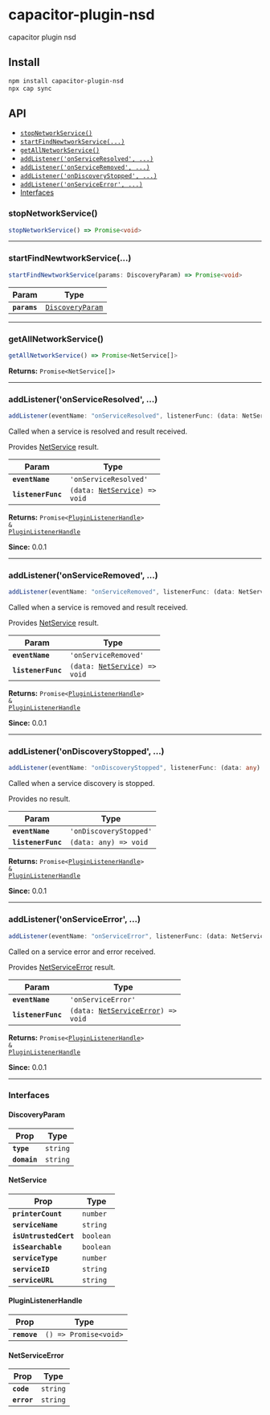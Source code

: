 # capacitor-plugin-nsd

capacitor plugin nsd

## Install

```bash
npm install capacitor-plugin-nsd
npx cap sync
```

## API

<docgen-index>

* [`stopNetworkService()`](#stopnetworkservice)
* [`startFindNewtworkService(...)`](#startfindnewtworkservice)
* [`getAllNetworkService()`](#getallnetworkservice)
* [`addListener('onServiceResolved', ...)`](#addlisteneronserviceresolved)
* [`addListener('onServiceRemoved', ...)`](#addlisteneronserviceremoved)
* [`addListener('onDiscoveryStopped', ...)`](#addlistenerondiscoverystopped)
* [`addListener('onServiceError', ...)`](#addlisteneronserviceerror)
* [Interfaces](#interfaces)

</docgen-index>

<docgen-api>
<!--Update the source file JSDoc comments and rerun docgen to update the docs below-->

### stopNetworkService()

```typescript
stopNetworkService() => Promise<void>
```

--------------------


### startFindNewtworkService(...)

```typescript
startFindNewtworkService(params: DiscoveryParam) => Promise<void>
```

| Param        | Type                                                      |
| ------------ | --------------------------------------------------------- |
| **`params`** | <code><a href="#discoveryparam">DiscoveryParam</a></code> |

--------------------


### getAllNetworkService()

```typescript
getAllNetworkService() => Promise<NetService[]>
```

**Returns:** <code>Promise&lt;NetService[]&gt;</code>

--------------------


### addListener('onServiceResolved', ...)

```typescript
addListener(eventName: "onServiceResolved", listenerFunc: (data: NetService) => void) => Promise<PluginListenerHandle> & PluginListenerHandle
```

Called when a service is resolved and result received.

Provides <a href="#netservice">NetService</a> result.

| Param              | Type                                                                 |
| ------------------ | -------------------------------------------------------------------- |
| **`eventName`**    | <code>'onServiceResolved'</code>                                     |
| **`listenerFunc`** | <code>(data: <a href="#netservice">NetService</a>) =&gt; void</code> |

**Returns:** <code>Promise&lt;<a href="#pluginlistenerhandle">PluginListenerHandle</a>&gt; & <a href="#pluginlistenerhandle">PluginListenerHandle</a></code>

**Since:** 0.0.1

--------------------


### addListener('onServiceRemoved', ...)

```typescript
addListener(eventName: "onServiceRemoved", listenerFunc: (data: NetService) => void) => Promise<PluginListenerHandle> & PluginListenerHandle
```

Called when a service is removed and result received.

Provides <a href="#netservice">NetService</a> result.

| Param              | Type                                                                 |
| ------------------ | -------------------------------------------------------------------- |
| **`eventName`**    | <code>'onServiceRemoved'</code>                                      |
| **`listenerFunc`** | <code>(data: <a href="#netservice">NetService</a>) =&gt; void</code> |

**Returns:** <code>Promise&lt;<a href="#pluginlistenerhandle">PluginListenerHandle</a>&gt; & <a href="#pluginlistenerhandle">PluginListenerHandle</a></code>

**Since:** 0.0.1

--------------------


### addListener('onDiscoveryStopped', ...)

```typescript
addListener(eventName: "onDiscoveryStopped", listenerFunc: (data: any) => void) => Promise<PluginListenerHandle> & PluginListenerHandle
```

Called when a service discovery is stopped.

Provides no result.

| Param              | Type                                |
| ------------------ | ----------------------------------- |
| **`eventName`**    | <code>'onDiscoveryStopped'</code>   |
| **`listenerFunc`** | <code>(data: any) =&gt; void</code> |

**Returns:** <code>Promise&lt;<a href="#pluginlistenerhandle">PluginListenerHandle</a>&gt; & <a href="#pluginlistenerhandle">PluginListenerHandle</a></code>

**Since:** 0.0.1

--------------------


### addListener('onServiceError', ...)

```typescript
addListener(eventName: "onServiceError", listenerFunc: (data: NetServiceError) => void) => Promise<PluginListenerHandle> & PluginListenerHandle
```

Called on a service error and error received.

Provides <a href="#netserviceerror">NetServiceError</a> result.

| Param              | Type                                                                           |
| ------------------ | ------------------------------------------------------------------------------ |
| **`eventName`**    | <code>'onServiceError'</code>                                                  |
| **`listenerFunc`** | <code>(data: <a href="#netserviceerror">NetServiceError</a>) =&gt; void</code> |

**Returns:** <code>Promise&lt;<a href="#pluginlistenerhandle">PluginListenerHandle</a>&gt; & <a href="#pluginlistenerhandle">PluginListenerHandle</a></code>

**Since:** 0.0.1

--------------------


### Interfaces


#### DiscoveryParam

| Prop         | Type                |
| ------------ | ------------------- |
| **`type`**   | <code>string</code> |
| **`domain`** | <code>string</code> |


#### NetService

| Prop                  | Type                 |
| --------------------- | -------------------- |
| **`printerCount`**    | <code>number</code>  |
| **`serviceName`**     | <code>string</code>  |
| **`isUntrustedCert`** | <code>boolean</code> |
| **`isSearchable`**    | <code>boolean</code> |
| **`serviceType`**     | <code>number</code>  |
| **`serviceID`**       | <code>string</code>  |
| **`serviceURL`**      | <code>string</code>  |


#### PluginListenerHandle

| Prop         | Type                                      |
| ------------ | ----------------------------------------- |
| **`remove`** | <code>() =&gt; Promise&lt;void&gt;</code> |


#### NetServiceError

| Prop        | Type                |
| ----------- | ------------------- |
| **`code`**  | <code>string</code> |
| **`error`** | <code>string</code> |

</docgen-api>
